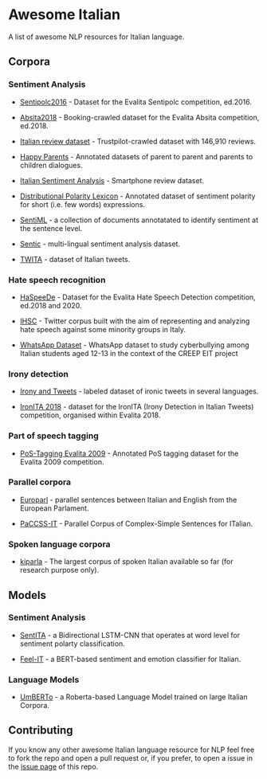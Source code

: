# Awesome Italian
A list of awesome NLP resources for Italian language.

## Corpora
### Sentiment Analysis
* [Sentipolc2016](http://www.di.unito.it/~tutreeb/sentipolc-evalita16/data.html) - Dataset for the  Evalita Sentipolc competition, ed.2016.

* [Absita2018](http://sag.art.uniroma2.it/absita/data/) - Booking-crawled dataset for the Evalita Absita competition, ed.2018.

* [Italian review dataset](https://github.com/AlessandroGianfelici/italian_reviews_dataset) - Trustpilot-crawled dataset with 146,910 reviews.

* [Happy Parents](https://github.com/mirkolai/Happy-Parents) - Annotated datasets of parent to parent and parents to children dialogues.

* [Italian Sentiment Analysis](https://github.com/nicolaCirillo/italian-sentiment-analysis) - Smartphone review dataset.

* [Distributional Polarity Lexicon](http://sag.art.uniroma2.it/demo-software/distributional-polarity-lexicon/) - Annotated dataset of sentiment polarity for short (i.e. few words) expressions.

* [SentiML](http://corpus.leeds.ac.uk/marilena/SentiML/) -  a collection of documents annotatated to identify sentiment at the sentence level.

* [Sentic](https://sentic.net/downloads/) -  multi-lingual sentiment analysis dataset.

* [TWITA](http://valeriobasile.github.io/twita/downloads.html) -  dataset of Italian tweets.


### Hate speech recognition
* [HaSpeeDe](https://github.com/msang/haspeede) - Dataset for the  Evalita Hate Speech Detection competition, ed.2018 and 2020.

* [IHSC](https://github.com/msang/hate-speech-corpus) - Twitter corpus built with the aim of representing and analyzing hate speech against some minority groups in Italy.

* [WhatsApp Dataset](https://github.com/dhfbk/WhatsApp-Dataset) - WhatsApp dataset to study cyberbullying among Italian students aged 12-13 in the context of the CREEP EIT project

### Irony detection
* [Irony and Tweets](https://github.com/Jihen-Karoui/French-Italian-and-English-Corpora) - labeled dataset of ironic tweets in several languages.

* [IronITA 2018](http://www.di.unito.it/~tutreeb/ironita-evalita18/data.html) - dataset for the IronITA (Irony Detection in Italian Tweets) competition, organised within Evalita 2018.

### Part of speech tagging
* [PoS-Tagging Evalita 2009](http://medialab.di.unipi.it/evalita/) - Annotated PoS tagging dataset for the Evalita 2009 competition. 

### Parallel corpora
* [Europarl](https://www.statmt.org/europarl/) - parallel sentences between Italian and English from the European Parlament. 

* [PaCCSS-IT](http://www.italianlp.it/resources/paccss-it-parallel-corpus-of-complex-simple-sentences-for-italian/) - Parallel Corpus of Complex-Simple Sentences for ITalian. 

### Spoken language corpora
* [kiparla](http://kiparla.it/il-corpus/) - The largest corpus of spoken Italian available so far (for research purpose only). 

## Models
### Sentiment Analysis
* [SentITA](https://github.com/NicGian/SentITA/) - a Bidirectional LSTM-CNN that operates at word level for sentiment polarty classification.

* [Feel-IT](https://github.com/MilaNLProc/feel-it/) - a BERT-based sentiment and emotion classifier for Italian.

### Language Models
* [UmBERTo](https://github.com/musixmatchresearch/umberto/) - a Roberta-based Language Model trained on large Italian Corpora.


## Contributing
If you know any other awesome Italian language resource for NLP feel free to fork the repo and open a pull request or, if you prefer, to open a issue in the [issue page](https://github.com/AlessandroGianfelici/awesome-italian/issues) of this repo.